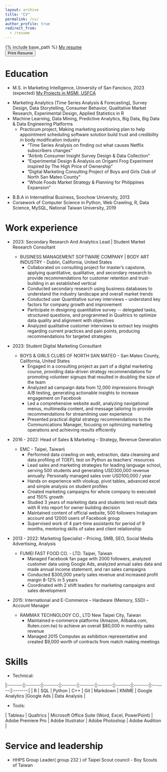 ```yaml
---
layout: archive
title: "CV"
permalink: /cv/
author_profile: true
redirect_from:
  - /resume
---
```


{% include base_path %}
[My resume](/file/Kyle_Kao-CV-2023.pdf) \
<a href="/file/Kyle_Kao-CV-2023.pdf" download="Kyle-Kao-Resume" target="blank">
<button class="btn btn-primary btn-rounded"><i class="ti-printer pr-2"></i>Print Resume</button></a>

Education
======
* M.S. in Marketing Intelligence, University of San Fancisco, 2023 (expected) 
[My Projects in MSMI, USFCA](/kk_portifolio/)
- Marketing Analytics (Time Series Analysis & Forecasting), Survey Design, Data Storytelling, Consumer Behavior, Qualitative Market Research, Experimental Design, Applied Statistics in R
- Machine Learning, Data Mining, Predictive Analytics, Big Data, Big Data & Data Engineering Platforms
  - Practicum project, Making marketing positioning plan to help appointment scheduling software solution build trust and credibility in body modification industry
	- “Time Series Analysis on finding out what causes Netflix subscribers changes”
	- “Airbnb Consumer Insight Survey Design & Data Collection”
	- “Experimental Design & Analysis on Origami Frog Experiment inspired by The High Price of Ownership”
	- “Digital Marketing Consulting Project of Boys and Girls Club of North San Mateo County”
	- “Whole Foods Market Strategy & Planning for Philippines Expansion” 

* B.B.A in Internatilnal Business, Soochow University, 2013
* Corsework of Computer Science in Python, Web Crawling, R, Data Science, MySQL, National Taiwan University, 2019

Work experience
======
- 2023: Secondary Research And Analytics Lead | Student Market Research Consultant
  * BUSINESS MANAGEMENT SOFTWARE COMPANY | BODY ART INDUSTRY - Dublin, California, United States
    * Collaborated on consulting project for master’s capstone, applying quantitative, qualitative, and secondary research to provide recommendations for customer retention and trust-building in an established vertical
    * Conducted secondary research using business databases to understand the industry landscape and overall market trends
    * Conducted user Quantitative survey interviews – understand key factors for company growth and improvement
    * Participate in designing quantitative survey -- delegated tasks, structured questions, and programmed in Qualtrics to optimize data quality and alignment with objectives
    * Analyzed qualitative customer interviews to extract key insights regarding current practices and pain points, producing recommendations for targeted strategies

- 2023: Student Digital Marketing Consultant
  * BOYS & GIRLS CLUBS OF NORTH SAN MATEO	- San Mateo County, California, United States
    * Engaged in a consulting project as part of a digital marketing course, providing data-driven strategy recommendations for promoting volunteer signups that resulted in doubling the size of the team
    * Analyzed ad campaign data from 12,000 impressions through A/B testing, generating actionable insights to increase engagement on Facebook
    * Led a comprehensive website audit, analyzing navigational menus, multimedia content, and message tailoring to provide recommendations for streamlining user experience
    * Presented practical digital strategy recommendations to the Communications Manager, focusing on optimizing marketing operations and achieving results efficiently

- 2016 - 2022: Head of Sales & Marketing – Strategy, Revenue Generation
  * EMC - Taipei, Taiwan\
    * Performed data crawling on web, extraction, data cleansing and data profiling of TOEFL test on Python as teachers' resources 
    * Lead sales and marketing strategies for leading language school, serving 500 students and generating USD300,000 revenue annually.  Personally managed sales over USD100,000 / year
    * Hands on experience with vlookup, pivot tables, advanced excel and simple analysis on student profiles
    * Created marketing campaigns for whole company to executed and 150% growth
    * Studied 3 years of marketing data and students test result data with R into report for owner building decision
    * Maintained content of official website, 500 followers Instagram account and 12000 users of Facebook group
    * Supervised work of 4 part-time assistants for period of 9 months, mentoring skills of sales and client relationship

- 2013 - 2022: Marketing Specialist – Pricing, SMB, SEO, Social Media Advertising, Analysis
  * FUMEI FAST FOOD CO. - LTD.	Taipei, Taiwan
    * Managed Facebook fan page with 2000 followers, analyzed customer data using Google Ads, analyzed annual sales data and made annual income statement, and ran sales campaigns
    * Conducted $300,000 yearly sales revenue and increased profit margin 8-12% in 5 years
    * Coordinated with 2 shift leaders for marketing campaigns and sales development
		
- 2015: International and E-Commerce – Hardware (Memory, SSD) – Account Manager
  * RAMMAX TECHNOLOGY CO., LTD	New Taipei City, Taiwan
    * 	Maintained e-commerce platforms (Amazon, Alibaba.com, Ruten.com.tw) to achieve an overall $80,000 in monthly sales revenue
    * 	Managed 2015 Computex as exhibition representative and created $9,000 worth of contracts from match making meetings

Skills
======
* Technical: 

|:-------:|:-------:|:-------:|:-------:|:-------:|:-------:|:-------:|:-------:|:-------:|:-------:|
| R | SQL | Python | C++ | Git | Markdown | KNIME | Google Analytics |Google Ads | Data Analysis | 

* Tools:

 | Tableau | Qualtrics | Microsoft Office Suite (Word, Excel, PowerPoint) | Adobe Premiere Pro | Adobe Illustrator | Adobe Photoshop | Adobe Audition | 

Service and leadership
======
* HHPS Group Leader( group 232 ) of Taipei Scout council - Boy Scouts of Taiwan
